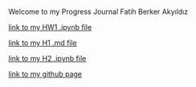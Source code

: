 Welcome to my Progress Journal 
Fatih Berker Akyıldız 
  
  [link to my HW1 .ipynb file](https://github.com/BU-IE-582/fall-24-fbaakyildiz/blob/main/IE582%20HW1%202019402162.ipynb)
  
  [link to my H1 .md file](https://github.com/BU-IE-582/fall-24-fbaakyildiz/blob/main/IE582%20HW1%202019402162.md)

  [link to my H2 .ipynb file](https://github.com/BU-IE-582/fall-24-fbaakyildiz/blob/main/hw2.ipynb)
  
  
  [link to my github page](https://github.com/BU-IE-582/fall-24-fbaakyildiz)

